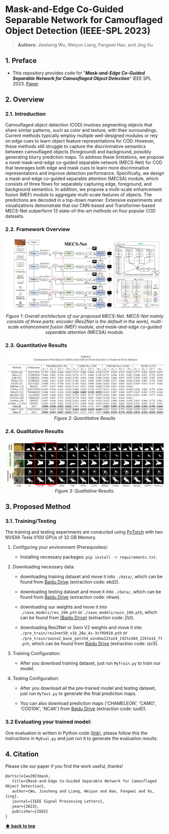 # Mask-and-Edge Co-Guided Separable Network for Camouflaged Object Detection (IEEE-SPL 2023)

> **Authors:** 
> Jiesheng Wu,
> Weiyun Liang,
> Fangwei Hao,
> and Jing Xu.

## 1. Preface

- This repository provides code for "_**Mask-and-Edge Co-Guided Separable Network for Camouflaged Object Detection**_" IEEE SPL 2023. [Paper](https://ieeexplore.ieee.org/document/10163250) 


## 2. Overview

### 2.1. Introduction

Camouflaged object detection (COD) involves segmenting objects that share similar patterns, such as color and texture, with their surroundings. Current methods typically employ multiple well-designed modules or rely on edge cues to learn object feature representations for COD. However, these methods still struggle to capture the discriminative semantics between camouflaged objects (foreground) and background, possibly generating blurry prediction maps. To address these limitations, we propose a novel mask-and-edge co-guided separable network (MECS-Net) for COD that leverages both edge and mask cues to learn more discriminative representations and improve detection performance. Specifically, we design a mask-and-edge co-guided separable attention (MECSA) module, which consists of three flows for separately
capturing edge, foreground, and background semantics. In addition, we propose a multi-scale enhancement fusion (MEF) module to aggregate multi-scale features of objects. The predictions are decoded in a top-down manner. Extensive experiments and visualizations demonstrate that our CNN-based and Transformer-based MECS-Net outperform 13 state-of-the-art methods on four popular COD datasets.

### 2.2. Framework Overview

<p align="center">
    <img src="imgs/MECS-Net.jpg"/> <br />
    <em> 
    Figure 1: Overall architecture of our proposed MECS-Net. MECS-Net mainly consists of three parts: encoder (Res2Net is the default in the work), multi-scale enhancement fusion (MEF) module, and mask-and-edge co-guided separable attention (MECSA) module.
    </em>
</p>

### 2.3. Quantitative Results

<p align="center">
    <img src="imgs/results.jpg"/> <br />
    <em> 
    Figure 2: Quantitative Results
    </em>
</p>

### 2.4. Qualitative Results

<p align="center">
    <img src="imgs/vis.jpg"/> <br />
    <em> 
    Figure 3: Qualitative Results.
    </em>
</p>

## 3. Proposed Method

### 3.1. Training/Testing

The training and testing experiments are conducted using [PyTorch](https://github.com/pytorch/pytorch) with two NVIDIA Tesla V100 GPUs of 32 GB Memory.

1. Configuring your environment (Prerequisites):
       
    + Installing necessary packages: `pip install -r requirements.txt`.

1. Downloading necessary data:

    + downloading training dataset and move it into `./data/`, 
    which can be found from [Baidu Drive](https://pan.baidu.com/s/1zLYWsxxluq1elQuyY7gg3w) (extraction code: ekd2). 

    + downloading testing dataset and move it into `./data/`, 
    which can be found from [Baidu Drive](https://pan.baidu.com/s/1xnaiHnAuj4UVTPRak9oU2g) (extraction code: nhwe). 
        
    + downloading our weights and move it into `./save_models/res_199.pth` or `./save_models/swin_199.pth`, 
    which can be found from [(Baidu Drive)](https://pan.baidu.com/s/1ONrkzCl1yoVEp2b9dbeFhQ) (extraction code: j1zt). 
    
    + downloading Res2Net or Swin V2 weights and move it into `./pre_train/res2net50_v1b_26w_4s-3cf99910.pth` or `./pre_train/swinv2_base_patch4_window12to24_192to384_22kto1k_ft.pth`,
    which can be found from [Baidu Drive](https://pan.baidu.com/s/18K3Rpk44Bu7JPq36aX1-PQ) (extraction code: izc5). 

1. Training Configuration:

    + After you download training dataset, just run `MyTrain.py` to train our model.


1. Testing Configuration:

    + After you download all the pre-trained model and testing dataset, just run `MyTest.py` to generate the final prediction maps.
    
    + You can also download prediction maps ('CHAMELEON', 'CAMO', 'COD10K', 'NC4K') from [Baidu Drive](https://pan.baidu.com/s/1VG3ftr5yzIOg9VSdN1149w) (extraction code: iuu6)).

### 3.2 Evaluating your trained model:

One evaluation is written in Python code ([link](https://github.com/lartpang/PySODMetrics)), 
please follow this the instructions in `MyEval.py` and just run it to generate the evaluation results.

## 4. Citation

Please cite our paper if you find the work useful, thanks!
	
	@article{wu2023mask,
	   title={Mask-and-Edge Co-Guided Separable Network for Camouflaged Object Detection},
	   author={Wu, Jiesheng and Liang, Weiyun and Hao, Fangwei and Xu, Jing},
	   journal={IEEE Signal Processing Letters},
	   year={2023},
	   publisher={IEEE}
	}
**[⬆ back to top](#1-preface)**
